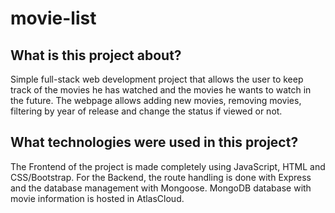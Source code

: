 # movie-list

## What is this project about?
Simple full-stack web development project that allows the user to keep track of the movies he has watched and the movies he wants to watch in the future. The webpage allows adding new movies, removing movies, filtering by year of release and change the status if viewed or not.

## What technologies were used in this project?
The Frontend of the project is made completely using JavaScript, HTML and CSS/Bootstrap. For the Backend, the route handling is done with Express and the database management with Mongoose. MongoDB database with movie information is hosted in AtlasCloud.